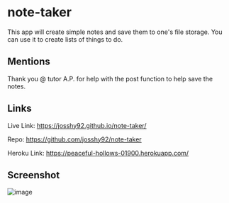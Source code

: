 # note-taker

This app will create simple notes and save them to one's file storage. You can use it to create lists of things to do.

## Mentions
Thank you @ tutor A.P. for help with the post function to help save the notes.

## Links

Live Link: https://josshy92.github.io/note-taker/

Repo: https://github.com/josshy92/note-taker

Heroku Link: https://peaceful-hollows-01900.herokuapp.com/ 

## Screenshot
![image](https://user-images.githubusercontent.com/88861538/145732694-0f203557-16c2-4d59-9570-fca92c4188c1.png)